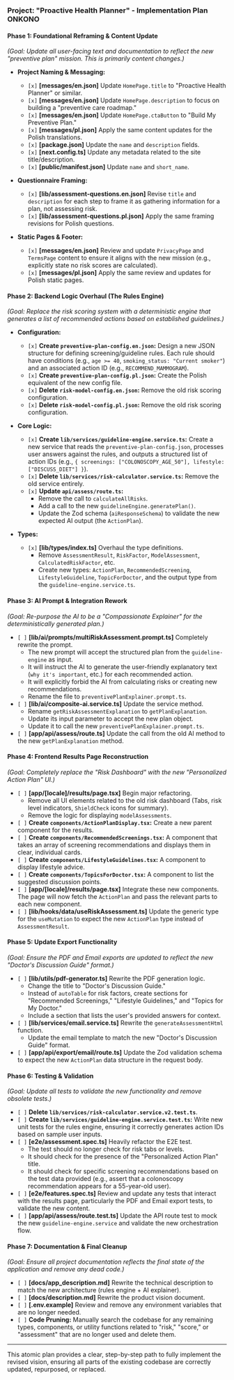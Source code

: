 ### **Project: "Proactive Health Planner" - Implementation Plan** ONKONO

#### **Phase 1: Foundational Reframing & Content Update**
*(Goal: Update all user-facing text and documentation to reflect the new "preventive plan" mission. This is primarily content changes.)*

*   **Project Naming & Messaging:**
    *   `[x]` **[messages/en.json]** Update `HomePage.title` to "Proactive Health Planner" or similar.
    *   `[x]` **[messages/en.json]** Update `HomePage.description` to focus on building a "preventive care roadmap."
    *   `[x]` **[messages/en.json]** Update `HomePage.ctaButton` to "Build My Preventive Plan."
    *   `[x]` **[messages/pl.json]** Apply the same content updates for the Polish translations.
    *   `[x]` **[package.json]** Update the `name` and `description` fields.
    *   `[x]` **[next.config.ts]** Update any metadata related to the site title/description.
    *   `[x]` **[public/manifest.json]** Update `name` and `short_name`.

*   **Questionnaire Framing:**
    *   `[x]` **[lib/assessment-questions.en.json]** Revise `title` and `description` for each step to frame it as gathering information for a plan, not assessing risk.
    *   `[x]` **[lib/assessment-questions.pl.json]** Apply the same framing revisions for Polish questions.

*   **Static Pages & Footer:**
    *   `[x]` **[messages/en.json]** Review and update `PrivacyPage` and `TermsPage` content to ensure it aligns with the new mission (e.g., explicitly state no risk scores are calculated).
    *   `[x]` **[messages/pl.json]** Apply the same review and updates for Polish static pages.

#### **Phase 2: Backend Logic Overhaul (The Rules Engine)**
*(Goal: Replace the risk scoring system with a deterministic engine that generates a list of recommended actions based on established guidelines.)*

*   **Configuration:**
    *   `[x]` **Create `preventive-plan-config.en.json`:** Design a new JSON structure for defining screening/guideline rules. Each rule should have conditions (e.g., `age >= 40`, `smoking_status: "Current smoker"`) and an associated action ID (e.g., `RECOMMEND_MAMMOGRAM`).
    *   `[x]` **Create `preventive-plan-config.pl.json`:** Create the Polish equivalent of the new config file.
    *   `[x]` **Delete `risk-model-config.en.json`:** Remove the old risk scoring configuration.
    *   `[x]` **Delete `risk-model-config.pl.json`:** Remove the old risk scoring configuration.

*   **Core Logic:**
    *   `[x]` **Create `lib/services/guideline-engine.service.ts`:** Create a new service that reads the `preventive-plan-config.json`, processes user answers against the rules, and outputs a structured list of action IDs (e.g., `{ screenings: ["COLONOSCOPY_AGE_50"], lifestyle: ["DISCUSS_DIET"] }`).
    *   `[x]` **Delete `lib/services/risk-calculator.service.ts`:** Remove the old service entirely.
    *   `[x]` **Update `api/assess/route.ts`:**
        *   Remove the call to `calculateAllRisks`.
        *   Add a call to the new `guidelineEngine.generatePlan()`.
        *   Update the Zod schema (`aiResponseSchema`) to validate the new expected AI output (the `ActionPlan`).

*   **Types:**
    *   `[x]` **[lib/types/index.ts]** Overhaul the type definitions.
        *   Remove `AssessmentResult`, `RiskFactor`, `ModelAssessment`, `CalculatedRiskFactor`, etc.
        *   Create new types: `ActionPlan`, `RecommendedScreening`, `LifestyleGuideline`, `TopicForDoctor`, and the output type from the `guideline-engine.service.ts`.

#### **Phase 3: AI Prompt & Integration Rework**
*(Goal: Re-purpose the AI to be a "Compassionate Explainer" for the deterministically generated plan.)*

*   `[ ]` **[lib/ai/prompts/multiRiskAssessment.prompt.ts]** Completely rewrite the prompt.
    *   The new prompt will accept the structured plan from the `guideline-engine` as input.
    *   It will instruct the AI to generate the user-friendly explanatory text (`why it's important`, etc.) for each recommended action.
    *   It will explicitly forbid the AI from calculating risks or creating new recommendations.
    *   Rename the file to `preventivePlanExplainer.prompt.ts`.
*   `[ ]` **[lib/ai/composite-ai.service.ts]** Update the service method.
    *   Rename `getRiskAssessmentExplanation` to `getPlanExplanation`.
    *   Update its input parameter to accept the new plan object.
    *   Update it to call the new `preventivePlanExplainer.prompt.ts`.
*   `[ ]` **[app/api/assess/route.ts]** Update the call from the old AI method to the new `getPlanExplanation` method.

#### **Phase 4: Frontend Results Page Reconstruction**
*(Goal: Completely replace the "Risk Dashboard" with the new "Personalized Action Plan" UI.)*

*   `[ ]` **[app/[locale]/results/page.tsx]** Begin major refactoring.
    *   Remove all UI elements related to the old risk dashboard (Tabs, risk level indicators, `ShieldCheck` icons for summary).
    *   Remove the logic for displaying `modelAssessments`.
*   `[ ]` **Create `components/ActionPlanDisplay.tsx`:** Create a new parent component for the results.
*   `[ ]` **Create `components/RecommendedScreenings.tsx`:** A component that takes an array of screening recommendations and displays them in clear, individual cards.
*   `[ ]` **Create `components/LifestyleGuidelines.tsx`:** A component to display lifestyle advice.
*   `[ ]` **Create `components/TopicsForDoctor.tsx`:** A component to list the suggested discussion points.
*   `[ ]` **[app/[locale]/results/page.tsx]** Integrate these new components. The page will now fetch the `ActionPlan` and pass the relevant parts to each new component.
*   `[ ]` **[lib/hooks/data/useRiskAssessment.ts]** Update the generic type for the `useMutation` to expect the new `ActionPlan` type instead of `AssessmentResult`.

#### **Phase 5: Update Export Functionality**
*(Goal: Ensure the PDF and Email exports are updated to reflect the new "Doctor's Discussion Guide" format.)*

*   `[ ]` **[lib/utils/pdf-generator.ts]** Rewrite the PDF generation logic.
    *   Change the title to "Doctor's Discussion Guide."
    *   Instead of `autoTable` for risk factors, create sections for "Recommended Screenings," "Lifestyle Guidelines," and "Topics for My Doctor."
    *   Include a section that lists the user's provided answers for context.
*   `[ ]` **[lib/services/email.service.ts]** Rewrite the `generateAssessmentHtml` function.
    *   Update the email template to match the new "Doctor's Discussion Guide" format.
*   `[ ]` **[app/api/export/email/route.ts]** Update the Zod validation schema to expect the new `ActionPlan` data structure in the request body.

#### **Phase 6: Testing & Validation**
*(Goal: Update all tests to validate the new functionality and remove obsolete tests.)*

*   `[ ]` **Delete `lib/services/risk-calculator.service.v2.test.ts`**.
*   `[ ]` **Create `lib/services/guideline-engine.service.test.ts`:** Write new unit tests for the rules engine, ensuring it correctly generates action IDs based on sample user inputs.
*   `[ ]` **[e2e/assessment.spec.ts]** Heavily refactor the E2E test.
    *   The test should no longer check for risk tabs or levels.
    *   It should check for the presence of the "Personalized Action Plan" title.
    *   It should check for specific screening recommendations based on the test data provided (e.g., assert that a colonoscopy recommendation appears for a 55-year-old user).
*   `[ ]` **[e2e/features.spec.ts]** Review and update any tests that interact with the results page, particularly the PDF and Email export tests, to validate the new content.
*   `[ ]` **[app/api/assess/route.test.ts]** Update the API route test to mock the new `guideline-engine.service` and validate the new orchestration flow.

#### **Phase 7: Documentation & Final Cleanup**
*(Goal: Ensure all project documentation reflects the final state of the application and remove any dead code.)*

*   `[ ]` **[docs/app_description.md]** Rewrite the technical description to match the new architecture (rules engine + AI explainer).
*   `[ ]` **[docs/description.md]** Rewrite the product vision document.
*   `[ ]` **[.env.example]** Review and remove any environment variables that are no longer needed.
*   `[ ]` **Code Pruning:** Manually search the codebase for any remaining types, components, or utility functions related to "risk," "score," or "assessment" that are no longer used and delete them.

---
This atomic plan provides a clear, step-by-step path to fully implement the revised vision, ensuring all parts of the existing codebase are correctly updated, repurposed, or replaced.
      